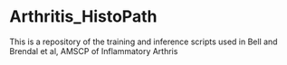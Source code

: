 # Arthritis_HistoPath
This is a repository of the training and inference scripts used in Bell and Brendal et al, AMSCP of Inflammatory Arthris 

